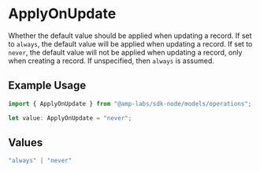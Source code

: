 # ApplyOnUpdate

Whether the default value should be applied when updating a record.
If set to `always`, the default value will be applied when updating a record.
If set to `never`, the default value will not be applied when updating a record,
only when creating a record.
If unspecified, then `always` is assumed.


## Example Usage

```typescript
import { ApplyOnUpdate } from "@amp-labs/sdk-node/models/operations";

let value: ApplyOnUpdate = "never";
```

## Values

```typescript
"always" | "never"
```